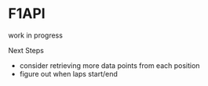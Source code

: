 # F1API
work in progress

Next Steps
- consider retrieving more data points from each position
- figure out when laps start/end
